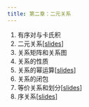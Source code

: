 ```yaml
---
title: 第二章：二元关系
---
```


1. 有序对与卡氏积
2. 二元关系[[slides](../assets/slides/2021/lisan_2_1.pdf)]
3. 关系矩阵和关系图
4. 关系的性质
5. 关系的幂运算[[slides](../assets/slides/2021/lisan_2_2.pdf)]
6. 关系的闭包
7. 等价关系和划分[[slides](../assets/slides/2021/lisan_2_3.pdf)]
8. 序关系[[slides](../assets/slides/2021/lisan_2_4.pdf)]